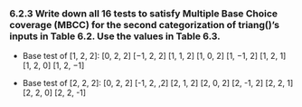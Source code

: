 ### 6.2.3 Write down all 16 tests to satisfy Multiple Base Choice coverage (MBCC) for the second categorization of triang()’s inputs in Table 6.2. Use the values in Table 6.3.

* Base test of [1, 2, 2]: [0, 2, 2] [−1, 2, 2] [1, 1, 2] [1, 0, 2] [1, −1, 2] [1, 2, 1] [1, 2, 0] [1, 2, −1]

* Base test of [2, 2, 2]: [0, 2, 2] [-1, 2, ,2] [2, 1, 2] [2, 0, 2] [2, -1, 2] [2, 2, 1] [2, 2, 0] [2, 2, -1]
